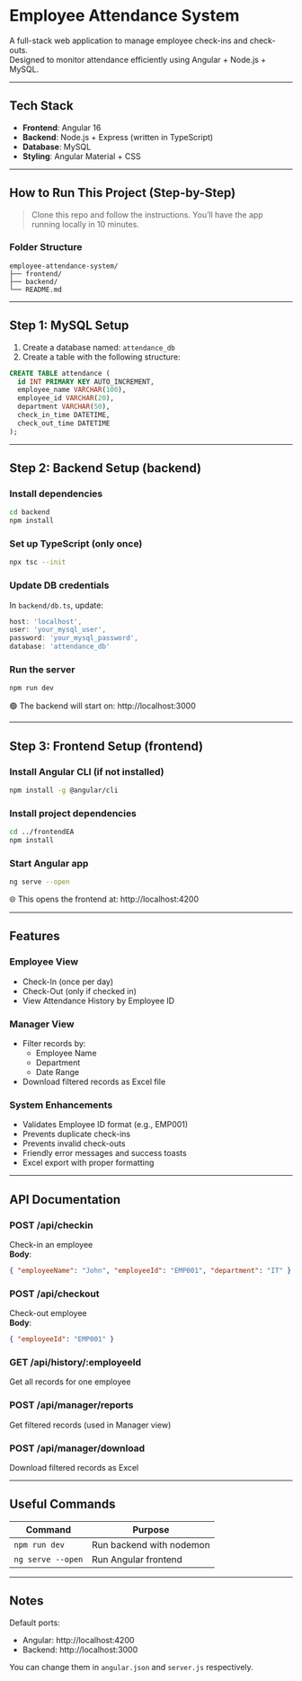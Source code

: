 # Employee Attendance System

A full-stack web application to manage employee check-ins and check-outs.  
Designed to monitor attendance efficiently using Angular + Node.js + MySQL.

---

## Tech Stack

- **Frontend**: Angular 16
- **Backend**: Node.js + Express (written in TypeScript)
- **Database**: MySQL
- **Styling**: Angular Material + CSS

---

## How to Run This Project (Step-by-Step)

> Clone this repo and follow the instructions. You’ll have the app running locally in 10 minutes.

### Folder Structure

```
employee-attendance-system/
├── frontend/
├── backend/
└── README.md
```

---

## Step 1: MySQL Setup

1. Create a database named: `attendance_db`
2. Create a table with the following structure:

```sql
CREATE TABLE attendance (
  id INT PRIMARY KEY AUTO_INCREMENT,
  employee_name VARCHAR(100),
  employee_id VARCHAR(20),
  department VARCHAR(50),
  check_in_time DATETIME,
  check_out_time DATETIME
);
```

---

## Step 2: Backend Setup (backend)

### Install dependencies
```bash
cd backend
npm install
```

### Set up TypeScript (only once)
```bash
npx tsc --init
```

### Update DB credentials

In `backend/db.ts`, update:

```ts
host: 'localhost',
user: 'your_mysql_user',
password: 'your_mysql_password',
database: 'attendance_db'
```

### Run the server
```bash
npm run dev
```

🟢 The backend will start on: http://localhost:3000

---

## Step 3: Frontend Setup (frontend)

### Install Angular CLI (if not installed)
```bash
npm install -g @angular/cli
```

### Install project dependencies
```bash
cd ../frontendEA
npm install
```

### Start Angular app
```bash
ng serve --open
```

🌐 This opens the frontend at: http://localhost:4200

---

## Features

### Employee View
- Check-In (once per day)
- Check-Out (only if checked in)
- View Attendance History by Employee ID

### Manager View
- Filter records by:
  - Employee Name
  - Department
  - Date Range
- Download filtered records as Excel file

### System Enhancements
- Validates Employee ID format (e.g., EMP001)
- Prevents duplicate check-ins
- Prevents invalid check-outs
- Friendly error messages and success toasts
- Excel export with proper formatting

---

## API Documentation

### POST /api/checkin
Check-in an employee  
**Body**:
```json
{ "employeeName": "John", "employeeId": "EMP001", "department": "IT" }
```

### POST /api/checkout
Check-out employee  
**Body**:
```json
{ "employeeId": "EMP001" }
```

### GET /api/history/:employeeId
Get all records for one employee

### POST /api/manager/reports
Get filtered records (used in Manager view)

### POST /api/manager/download
Download filtered records as Excel

---

##  Useful Commands

| Command             | Purpose                  |
|---------------------|--------------------------|
| `npm run dev`       | Run backend with nodemon |
| `ng serve --open`   | Run Angular frontend     |

---

## Notes

Default ports:

- Angular: http://localhost:4200  
- Backend: http://localhost:3000

You can change them in `angular.json` and `server.js` respectively.
